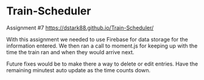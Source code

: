 # Train-Scheduler
Assignment #7
https://dstark88.github.io/Train-Scheduler/

With this assignment we needed to use Firebase for data storage for the information entered. We then ran a call to moment.js for keeping up with the time the train ran and when they would arrive next.  

Future fixes would be to make there a way to delete or edit entries.
Have the remaining minutest auto update as the time counts down. 
